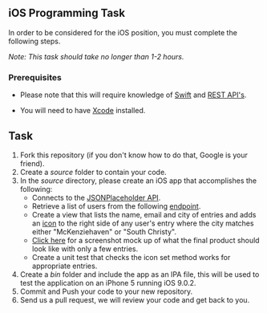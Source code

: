 ## iOS Programming Task

In order to be considered for the iOS position, you must complete the following steps. 

*Note: This task should take no longer than 1-2 hours.*


### Prerequisites

- Please note that this will require knowledge of [Swift](https://developer.apple.com/swift/) and [REST API's](https://en.wikipedia.org/wiki/Representational_state_transfer). 

- You will need to have [Xcode](https://developer.apple.com/xcode/) installed.

## Task

1. Fork this repository (if you don't know how to do that, Google is your friend).
2. Create a *source* folder to contain your code. 
3. In the *source* directory, please create an iOS app that accomplishes the following:
	- Connects to the [JSONPlaceholder API](http://jsonplaceholder.typicode.com).
	- Retrieve a list of users from the following [endpoint](http://jsonplaceholder.typicode.com/users).
	- Create a view that lists the name, email and city of entries and adds an [icon](https://www.iconfinder.com/icons/308461/accept_success_tick_icon) to the right side of any user's entry where the city matches either "McKenziehaven" or "South Christy".
	- [Click here](iostest.png) for a screenshot mock up of what the final product should look like with only a few entries.
	- Create a unit test that checks the icon set method works for appropriate entries.
4. Create a *bin* folder and include the app as an IPA file, this will be used to test the application on an iPhone 5 running iOS 9.0.2.
5. Commit and Push your code to your new repository.
6. Send us a pull request, we will review your code and get back to you.
